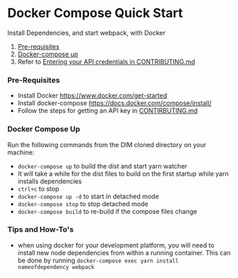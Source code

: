 # Docker Compose Quick Start

Install Dependencies, and start webpack, with Docker

1. [Pre-requisites](#pre-requisites)
1. [Docker-compose up](#docker-compose-up)
1. Refer to [Entering your API credentials in CONTRIBUTING.md](CONTRIBUTING.md#enter-api-credentials)

### Pre-Requisites

* Install Docker https://www.docker.com/get-started
* Install docker-compose https://docs.docker.com/compose/install/
* Follow the steps for getting an API key in [CONTIRBUTING.md](CONTRIBUTING.md#get-your-own-api-key)

### Docker Compose Up

Run the following commands from the DIM cloned directory on your machine:

* `docker-compose up` to build the dist and start yarn watcher
* It will take a while for the dist files to build on the first startup while yarn installs dependencies
* `ctrl+c` to stop
* `docker-compose up -d` to start in detached mode
* `docker-compose stop` to stop detached mode
* `docker-compose build` to re-build if the compose files change

### Tips and How-To's

- when using docker for your development platform, you will need to install new node dependencies from within a running container. This can be done by
running `docker-compose exec yarn install nameofdependency webpack`
